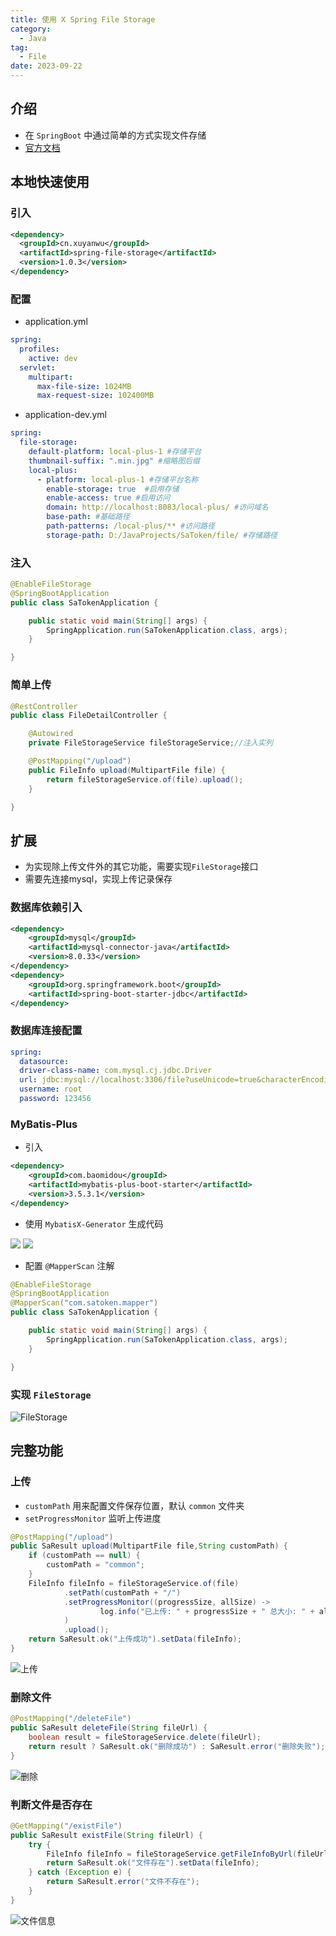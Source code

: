 ```yaml
---
title: 使用 X Spring File Storage
category:
  - Java
tag:
  - File
date: 2023-09-22
---
```


## 介绍
- 在 `SpringBoot` 中通过简单的方式实现文件存储
- [官方文档](https://spring-file-storage.xuyanwu.cn/#/)

## 本地快速使用
### 引入
```xml
<dependency>
  <groupId>cn.xuyanwu</groupId>
  <artifactId>spring-file-storage</artifactId>
  <version>1.0.3</version>
</dependency>
```
### 配置
- application.yml
```yml
spring:
  profiles:
    active: dev
  servlet:
    multipart:
      max-file-size: 1024MB
      max-request-size: 102400MB
```
- application-dev.yml
```yml
spring:
  file-storage:
    default-platform: local-plus-1 #存储平台
    thumbnail-suffix: ".min.jpg" #缩略图后缀
    local-plus:
      - platform: local-plus-1 #存储平台名称
        enable-storage: true  #启用存储
        enable-access: true #启用访问
        domain: http://localhost:8083/local-plus/ #访问域名
        base-path: #基础路径
        path-patterns: /local-plus/** #访问路径
        storage-path: D:/JavaProjects/SaToken/file/ #存储路径
```
### 注入
```java
@EnableFileStorage
@SpringBootApplication
public class SaTokenApplication {

    public static void main(String[] args) {
        SpringApplication.run(SaTokenApplication.class, args);
    }

}
```
### 简单上传
```java
@RestController
public class FileDetailController {

    @Autowired
    private FileStorageService fileStorageService;//注入实列

    @PostMapping("/upload")
    public FileInfo upload(MultipartFile file) {
        return fileStorageService.of(file).upload();
    }

}
```
## 扩展
- 为实现除上传文件外的其它功能，需要实现`FileStorage`接口
- 需要先连接mysql，实现上传记录保存
### 数据库依赖引入
```xml
<dependency>
    <groupId>mysql</groupId>
    <artifactId>mysql-connector-java</artifactId>
    <version>8.0.33</version>
</dependency>
<dependency>
    <groupId>org.springframework.boot</groupId>
    <artifactId>spring-boot-starter-jdbc</artifactId>
</dependency>
```
### 数据库连接配置
```yml
spring:
  datasource:
  driver-class-name: com.mysql.cj.jdbc.Driver
  url: jdbc:mysql://localhost:3306/file?useUnicode=true&characterEncoding=utf-8&userSSL=false&serverTimezone=GMT%2B8
  username: root
  password: 123456
```
### MyBatis-Plus
- 引入
```xml
<dependency>
    <groupId>com.baomidou</groupId>
    <artifactId>mybatis-plus-boot-starter</artifactId>
    <version>3.5.3.1</version>
</dependency>
```
- 使用 `MybatisX-Generator` 生成代码

![](../../.vuepress/public/assets/images/java_02.png)
![](../../.vuepress/public/assets/images/java_03.png)

- 配置 `@MapperScan` 注解

```java
@EnableFileStorage
@SpringBootApplication
@MapperScan("com.satoken.mapper")
public class SaTokenApplication {

    public static void main(String[] args) {
        SpringApplication.run(SaTokenApplication.class, args);
    }

}
```
### 实现 `FileStorage`

![FileStorage](../../.vuepress/public/assets/images/java_04.png)

## 完整功能
### 上传
- `customPath` 用来配置文件保存位置，默认 `common` 文件夹
- `setProgressMonitor` 监听上传进度
```java
@PostMapping("/upload")
public SaResult upload(MultipartFile file,String customPath) {
    if (customPath == null) {
        customPath = "common";
    }
    FileInfo fileInfo = fileStorageService.of(file)
            .setPath(customPath + "/")
            .setProgressMonitor((progressSize, allSize) ->
                    log.info("已上传: " + progressSize + " 总大小: " + allSize + " 进度: " + (progressSize * 100 / allSize) + "%")
            )
            .upload();
    return SaResult.ok("上传成功").setData(fileInfo);
}
```
![上传](../../.vuepress/public/assets/images/java_05.png)

### 删除文件
```java
@PostMapping("/deleteFile")
public SaResult deleteFile(String fileUrl) {
    boolean result = fileStorageService.delete(fileUrl);
    return result ? SaResult.ok("删除成功") : SaResult.error("删除失败");
}
```
![删除](../../.vuepress/public/assets/images/java_06.png)

### 判断文件是否存在
```java
@GetMapping("/existFile")
public SaResult existFile(String fileUrl) {
    try {
        FileInfo fileInfo = fileStorageService.getFileInfoByUrl(fileUrl);
        return SaResult.ok("文件存在").setData(fileInfo);
    } catch (Exception e) {
        return SaResult.error("文件不存在");
    }
}
```
![文件信息](../../.vuepress/public/assets/images/java_07.png)